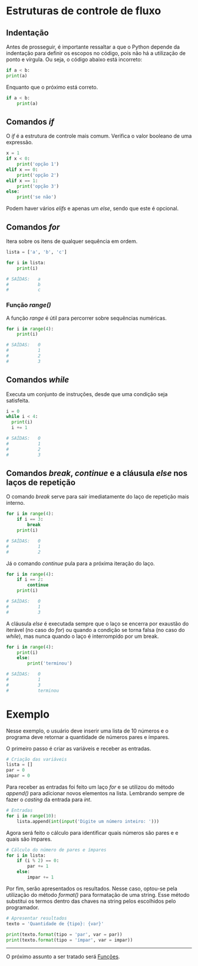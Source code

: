 # Estruturas de controle de fluxo

## Indentação

Antes de prosseguir, é importante ressaltar a que o Python depende da indentação para definir os escopos no código, pois não há a utilização de ponto e vírgula. Ou seja, o código abaixo está incorreto:

```python
if a < b:
print(a)
```

Enquanto que o próximo está correto.


```python
if a < b:
    print(a)
```

## Comandos *if*

O *if* é a estrutura de controle mais comum. Verifica o valor booleano de uma expressão.

```python
x = 1
if x < 0:
    print('opção 1')
elif x == 0:
    print('opção 2')
elif x == 1:
    print('opção 3')
else:
    print('se não')
```

Podem haver vários *elifs* e apenas um *else*, sendo que este é opcional.

## Comandos *for*

Itera sobre os itens de qualquer sequência em ordem.


```python
lista = ['a', 'b', 'c']

for i in lista:
    print(i)

# SAÍDAS:   a
#           b
#           c
```

### Função *range()*

A função *range* é útil para percorrer sobre sequências numéricas.

```python
for i in range(4):
    print(i)

# SAÍDAS:   0
#           1
#           2
#           3
```
## Comandos *while*

Executa um conjunto de instruções, desde que uma condição seja satisfeita.

```python
i = 0
while i < 4:
  print(i)
  i += 1

# SAÍDAS:   0
#           1
#           2
#           3
```

## Comandos *break*, *continue* e a cláusula *else* nos laços de repetição

O comando *break* serve para sair imediatamente do laço de repetição mais interno.

```python
for i in range(4):
    if i == 3:
        break
    print(i)

# SAÍDAS:   0
#           1
#           2
```

Já o comando *continue* pula para a próxima iteração do laço.

```python
for i in range(4):
    if i == 2:
        continue
    print(i)

# SAÍDAS:   0
#           1
#           3
```

A cláusula *else* é executada sempre que o laço se encerra por exaustão do iterável (no caso do *for*) ou quando a condição se torna falsa (no caso do *while*), mas nunca quando o laço é interrompido por um break.

```python
for i in range(4):
    print(i)
    else:
        print('terminou')

# SAÍDAS:   0
#           1
#           3
#           terminou
```

# Exemplo

Nesse exemplo, o usuário deve inserir uma lista de 10 números e o programa deve retornar a quantidade de números pares e ímpares.

O primeiro passo é criar as variáveis e receber as entradas.

```python
# Criação das variáveis
lista = []
par = 0
impar = 0
```
Para receber as entradas foi feito um laço *for* e se utilizou do método *append()* para adicionar novos elementos na lista. Lembrando sempre de fazer o *casting* da entrada para *int*.

```python
# Entradas
for i in range(10):
    lista.append(int(input('Digite um número inteiro: ')))
```

Agora será feito o cálculo para identificar quais números são pares e e quais são ímpares.

```python
# Cálculo do número de pares e ímpares
for i in lista:
    if (i % 2) == 0:
        par += 1
    else:
        impar += 1
```

Por fim, serão apresentados os resultados. Nesse caso, optou-se pela utilização do método *format()* para formatação de uma string. Esse método substitui os termos dentro das chaves na string pelos escolhidos pelo programador.

```python
# Apresentar resultados
texto = 'Quantidade de {tipo}: {var}'

print(texto.format(tipo = 'par', var = par))
print(texto.format(tipo = 'ímpar', var = impar))
```

* * *
O próximo assunto a ser tratado será [Funções](https://github.com/harielribeirof/treinamentoPython/blob/main/05%20-%20funcoes/funcoes.md).